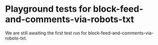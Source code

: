 # Playground tests for block-feed-and-comments-via-robots-txt
We are still awaiting the first test run for block-feed-and-comments-via-robots-txt.
